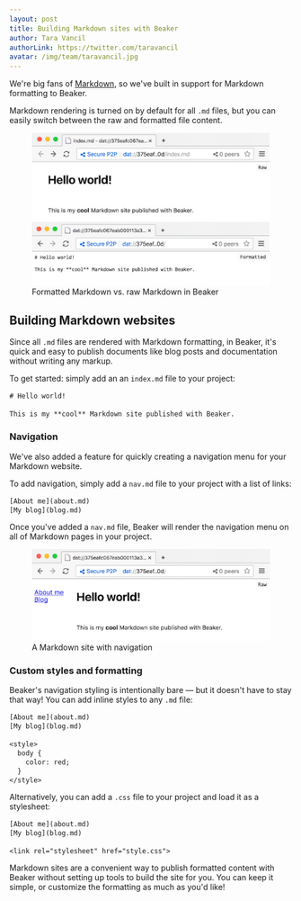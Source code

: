 ```yaml
---
layout: post
title: Building Markdown sites with Beaker
author: Tara Vancil
authorLink: https://twitter.com/taravancil
avatar: /img/team/taravancil.jpg
---
```


We're big fans of
[Markdown](https://daringfireball.net/projects/markdown/syntax), so we've built
in support for Markdown formatting to Beaker.

Markdown rendering is turned on by default for all `.md` files, but you can easily switch between the raw and formatted file content.


<figure>
  <img src="/img/blog/markdown.jpg"/>
  <figcaption>Formatted Markdown vs. raw Markdown in Beaker</figcaption>
</figure>

## Building Markdown websites

Since all `.md` files are rendered with Markdown formatting, in Beaker, it's quick and easy to publish documents like blog posts and documentation without writing any markup.

To get started: simply add an an `index.md` file to your project:

```
# Hello world!

This is my **cool** Markdown site published with Beaker.
```

### Navigation

We've also added a feature for quickly creating a navigation menu for your Markdown website.

To add navigation, simply add a `nav.md` file to your project with a list of links:

```
[About me](about.md)
[My blog](blog.md)
```

Once you've added a `nav.md` file, Beaker will render the
navigation menu on all of Markdown pages in your project.

<figure>
  <img src="/img/blog/markdown-nav.jpg" />
  <figcaption>
    A Markdown site with navigation
  </figcaption>
</figure>

### Custom styles and formatting

Beaker's navigation styling is intentionally bare — but it doesn't have to stay
that way! You can add inline styles to any `.md` file:

```
[About me](about.md)
[My blog](blog.md)

<style>
  body {
    color: red;
  }
</style>
```

Alternatively, you can add a `.css` file to your project and load it as a
stylesheet:

```
[About me](about.md)
[My blog](blog.md)

<link rel="stylesheet" href="style.css">
```

Markdown sites are a convenient way to publish formatted content with Beaker
without setting up tools to build the site for you. You can keep it simple, or
customize the formatting as much as you'd like!
